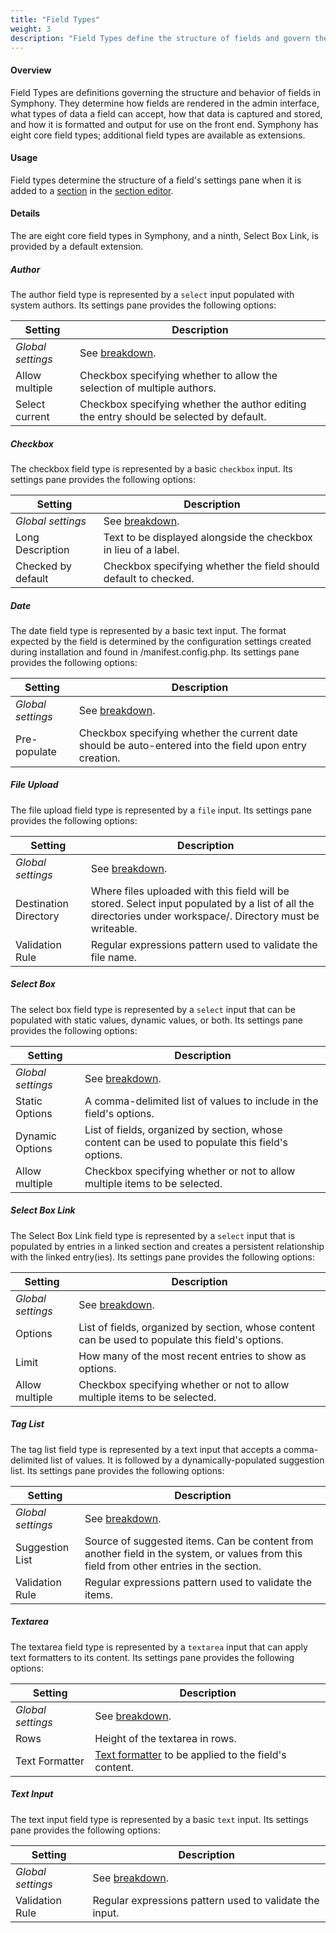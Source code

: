 ```yaml
---
title: "Field Types"
weight: 3
description: "Field Types define the structure of fields and govern their behavior in capturing and outputting data."
---
```


#### Overview

Field Types are definitions governing the structure and behavior of fields in Symphony. They determine how <a rel="concept">fields</a> are rendered in the <a rel="concept">admin interface</a>, what types of data a field can accept, how that data is captured and stored, and how it is formatted and output for use on the front end. Symphony has eight core field types; additional field types are available as extensions.

#### Usage

Field types determine the structure of a field's settings pane when it is added to a <a rel="concept" href="sections">section</a> in the <a rel="concept" href="sections#section-editor">section editor</a>.

#### Details

The are eight core field types in Symphony, and a ninth, Select Box Link, is provided by a default extension.

##### Author

The author field type is represented by a `select` input populated with system authors. Its settings pane provides the following options:

Setting | Description
---------- | --------------
_Global settings_ | See <a rel="concept" href="fields#settings-pane">breakdown</a>.
Allow multiple | Checkbox specifying whether to allow the selection of multiple authors.
Select current | Checkbox specifying whether the author editing the entry should be selected by default.

##### Checkbox

The checkbox field type is represented by a basic `checkbox` input. Its settings pane provides the following options:

Setting | Description
---------- | --------------
_Global settings_ | See <a rel="concept" href="fields#settings-pane">breakdown</a>.
Long Description | Text to be displayed alongside the checkbox in lieu of a label.
Checked by default | Checkbox specifying whether the field should default to checked.

##### Date

The date field type is represented by a basic text input. The format expected by the field is determined by the configuration settings created during installation and found in /manifest.config.php. Its settings pane provides the following options:

Setting | Description
---------- | --------------
_Global settings_ | See <a rel="concept" href="fields#settings-pane">breakdown</a>.
Pre-populate | Checkbox specifying whether the current date should be auto-entered into the field upon entry creation.

##### File Upload

The file upload field type is represented by a `file` input. Its settings pane provides the following options:

Setting | Description
---------- | --------------
_Global settings_ | See <a rel="concept" href="fields#settings-pane">breakdown</a>.
Destination Directory | Where files uploaded with this field will be stored. Select input populated by a list of all the directories under workspace/. Directory must be writeable.
Validation Rule | Regular expressions pattern used to validate the file name.

##### Select Box

The select box field type is represented by a `select` input that can be populated with static values, dynamic values, or both. Its settings pane provides the following options:

Setting | Description
---------- | --------------
_Global settings_ | See <a rel="concept" href="fields#settings-pane">breakdown</a>.
Static Options | A comma-delimited list of values to include in the field's options.
Dynamic Options | List of fields, organized by section, whose content can be used to populate this field's options.
Allow multiple | Checkbox specifying whether or not to allow multiple items to be selected. 

##### Select Box Link
The Select Box Link field type is represented by a `select` input that is populated by entries in a linked section and creates a persistent relationship with the linked entry(ies). Its settings pane provides the following options:

Setting | Description
---------- | --------------
_Global settings_ | See <a rel="concept" href="fields#settings-pane">breakdown</a>.
Options | List of fields, organized by section, whose content can be used to populate this field's options.
Limit | How many of the most recent entries to show as options.
Allow multiple | Checkbox specifying whether or not to allow multiple items to be selected. 

##### Tag List
The tag list field type is represented by a text input that accepts a comma-delimited list of values. It is followed by a dynamically-populated suggestion list. Its settings pane provides the following options:

Setting | Description
---------- | --------------
_Global settings_ | See <a rel="concept" href="fields#settings-pane">breakdown</a>.
Suggestion List | Source of suggested items. Can be content from another field in the system, or values from this field from other entries in the section.
Validation Rule | Regular expressions pattern used to validate the items.

##### Textarea
The textarea field type is represented by a `textarea` input that can apply text formatters to its content. Its settings pane provides the following options:

Setting | Description
---------- | --------------
_Global settings_ | See <a rel="concept" href="fields#settings-pane">breakdown</a>.
Rows | Height of the textarea in rows.
Text Formatter | <a rel="concept" href="text-formatters">Text formatter</a> to be applied to the field's content.

##### Text Input
The text input field type is represented by a basic `text` input. Its settings pane provides the following options:

Setting | Description
---------- | --------------
_Global settings_ | See <a rel="concept" href="fields#settings-pane">breakdown</a>.
Validation Rule | Regular expressions pattern used to validate the input.

